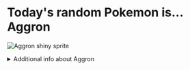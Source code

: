 # Today's random Pokemon is... Aggron

![Aggron shiny sprite](https://raw.githubusercontent.com/PokeAPI/sprites/master/sprites/pokemon/shiny/306.png)

<details>
<summary>Additional info about Aggron</summary>

| srpite type | image |
|------|------|
| back_default | ![Aggron back_default sprite](https://raw.githubusercontent.com/PokeAPI/sprites/master/sprites/pokemon/back/306.png) |
| back_shiny | ![Aggron back_shiny sprite](https://raw.githubusercontent.com/PokeAPI/sprites/master/sprites/pokemon/back/shiny/306.png) |
| front_default | ![Aggron front_default sprite](https://raw.githubusercontent.com/PokeAPI/sprites/master/sprites/pokemon/306.png) | </details>